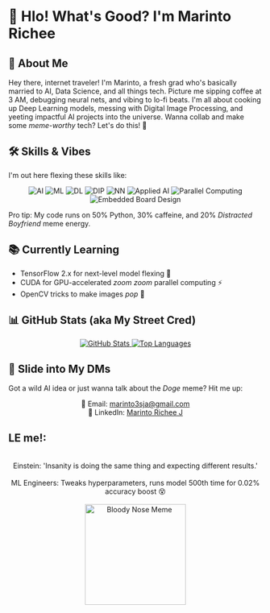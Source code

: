 # 👋 Hlo! What's Good? I'm Marinto Richee

## 🤖 About Me
Hey there, internet traveler! I'm Marinto, a fresh grad who's basically married to AI, Data Science, and all things tech. Picture me sipping coffee at 3 AM, debugging neural nets, and vibing to lo-fi beats. I'm all about cooking up Deep Learning models, messing with Digital Image Processing, and yeeting impactful AI projects into the universe. Wanna collab and make some *meme-worthy* tech? Let's do this! 🚀

## 🛠️ Skills & Vibes
I'm out here flexing these skills like:
<p align="center">
  <img src="https://img.shields.io/badge/-Artificial%20Intelligence-FF4500?style=flat&logo=ai" alt="AI"> 
  <img src="https://img.shields.io/badge/-Machine%20Learning-00FF00?style=flat&logo=ml" alt="ML"> 
  <img src="https://img.shields.io/badge/-Deep%20Learning-FFD700?style=flat&logo=dl" alt="DL"> 
  <img src="https://img.shields.io/badge/-Digital%20Image%20Processing-FF69B4?style=flat&logo=dip" alt="DIP"> 
  <img src="https://img.shields.io/badge/-Neural%20Networks-9400D3?style=flat&logo=nn" alt="NN"> 
  <img src="https://img.shields.io/badge/-Applied%20AI-00CED1?style=flat&logo=appliedai" alt="Applied AI"> 
  <img src="https://img.shields.io/badge/-Parallel%20Computing-483D8B?style=flat&logo=parallel" alt="Parallel Computing"> 
  <img src="https://img.shields.io/badge/-Embedded%20Board%20Design-32CD32?style=flat&logo=embedded" alt="Embedded Board Design">
</p>

Pro tip: My code runs on 50% Python, 30% caffeine, and 20% *Distracted Boyfriend* meme energy.

## 📚 Currently Learning
- TensorFlow 2.x for next-level model flexing 🧠
- CUDA for GPU-accelerated *zoom zoom* parallel computing ⚡
- OpenCV tricks to make images *pop* 📸

## 📊 GitHub Stats (aka My Street Cred)
<div align="center">
  <a href="https://readmestats.999857.xyz/api?username=Marinto-Richee&theme=radical&show_icons=true&rank_icon=github">
    <img src="https://readmestats.999857.xyz/api?username=Marinto-Richee&theme=radical&show_icons=true&rank_icon=github" alt="GitHub Stats" />
  </a>
  <a href="https://readmestats.999857.xyz/api/top-langs/?username=Marinto-Richee&layout=compact&theme=radical&langs_count=10">
    <img src="https://readmestats.999857.xyz/api/top-langs/?username=Marinto-Richee&layout=compact&theme=radical&langs_count=10" alt="Top Languages" />
  </a>
</div>


## 📩 Slide into My DMs
Got a wild AI idea or just wanna talk about the *Doge* meme? Hit me up:
<p align="center">
  📧 Email: <a href="mailto:marinto3sja@gmail.com">marinto3sja@gmail.com</a><br>
  💼 LinkedIn: <a href="https://www.linkedin.com/in/marinto-richee/">Marinto Richee J</a>   
</p>

## LE me!:
<p align="center">
  <br>
    Einstein: 'Insanity is doing the same thing and expecting different results.'
  <br>
  <br>
  ML Engineers: Tweaks hyperparameters, runs model 500th time for 0.02% accuracy boost 😵
  <br>
  
  <br>
  
  <img src="https://media.tenor.com/RTuxGX6pa90AAAAM/wtf-is-going-on-confused.gif" alt="Bloody Nose Meme" width="200"/>

</p>
